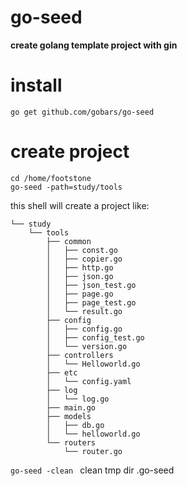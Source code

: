# go-seed
**create golang template project with gin**

# install
`go get github.com/gobars/go-seed`

# create project
``` shell
cd /home/footstone
go-seed -path=study/tools
```

this shell will create a project like:

```
└── study
    └── tools
        ├── common
        │   ├── const.go
        │   ├── copier.go
        │   ├── http.go
        │   ├── json.go
        │   ├── json_test.go
        │   ├── page.go
        │   ├── page_test.go
        │   └── result.go
        ├── config
        │   ├── config.go
        │   ├── config_test.go
        │   └── version.go
        ├── controllers
        │   └── Helloworld.go
        ├── etc
        │   └── config.yaml
        ├── log
        │   └── log.go
        ├── main.go
        ├── models
        │   ├── db.go
        │   └── helloworld.go
        └── routers
            └── router.go

```

`go-seed -clean ` clean tmp dir .go-seed
